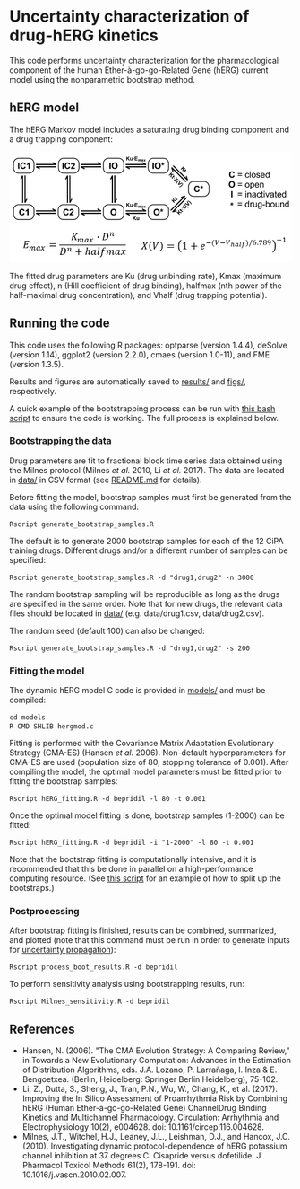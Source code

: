 # Uncertainty characterization of drug-hERG kinetics
This code performs uncertainty characterization for the pharmacological component of the human Ether-à-go-go-Related Gene (hERG) current model using the nonparametric bootstrap method.

## hERG model
The hERG Markov model includes a saturating drug binding component and a drug trapping component:

![hERG model](hERG.png)

The fitted drug parameters are Ku (drug unbinding rate), Kmax (maximum drug effect), n (Hill coefficient of drug binding), halfmax (nth power of the half-maximal drug concentration), and Vhalf (drug trapping potential).

## Running the code
This code uses the following R packages: optparse (version 1.4.4), deSolve (version 1.14), ggplot2 (version 2.2.0), cmaes (version 1.0-11), and FME (version 1.3.5).

Results and figures are automatically saved to [results/](results/) and [figs/](figs/), respectively.

A quick example of the bootstrapping process can be run with [this bash script](run_example.sh) to ensure the code is working. The full process is explained below.

### Bootstrapping the data
Drug parameters are fit to fractional block time series data obtained using the Milnes protocol (Milnes *et al.* 2010, Li *et al.* 2017). The data are located in [data/](data/) in CSV format (see [README.md](data/README.md) for details).

Before fitting the model, bootstrap samples must first be generated from the data using the following command:

```
Rscript generate_bootstrap_samples.R
```

The default is to generate 2000 bootstrap samples for each of the 12 CiPA training drugs. Different drugs and/or a different number of samples can be specified:

```
Rscript generate_bootstrap_samples.R -d "drug1,drug2" -n 3000
```

The random bootstrap sampling will be reproducible as long as the drugs are specified in the same order. Note that for new drugs, the relevant data files should be located in [data/](data/) (e.g. data/drug1.csv, data/drug2.csv).

The random seed (default 100) can also be changed:

```
Rscript generate_bootstrap_samples.R -d "drug1,drug2" -s 200
```

### Fitting the model
The dynamic hERG model C code is provided in [models/](models/) and must be compiled:

```
cd models
R CMD SHLIB hergmod.c
```

Fitting is performed with the Covariance Matrix Adaptation Evolutionary Strategy (CMA-ES) (Hansen *et al.* 2006). Non-default hyperparameters for CMA-ES are used (population size of 80, stopping tolerance of 0.001). After compiling the model, the optimal model parameters must be fitted prior to fitting the bootstrap samples:

```
Rscript hERG_fitting.R -d bepridil -l 80 -t 0.001
```

Once the optimal model fitting is done, bootstrap samples (1-2000) can be fitted:

```
Rscript hERG_fitting.R -d bepridil -i "1-2000" -l 80 -t 0.001
```

Note that the bootstrap fitting is computationally intensive, and it is recommended that this be done in parallel on a high-performance computing resource. (See [this script](run_hERG_boot_fit.sh) for an example of how to split up the bootstraps.)

### Postprocessing
After bootstrap fitting is finished, results can be combined, summarized, and plotted (note that this command must be run in order to generate inputs for [uncertainty propagation](../AP_simulation/)):

```
Rscript process_boot_results.R -d bepridil
```

To perform sensitivity analysis using bootstrapping results, run:

```
Rscript Milnes_sensitivity.R -d bepridil
```

## References
* Hansen, N. (2006). "The CMA Evolution Strategy: A Comparing Review," in Towards a New Evolutionary Computation: Advances in the Estimation of Distribution Algorithms, eds. J.A. Lozano, P. Larrañaga, I. Inza & E. Bengoetxea.  (Berlin, Heidelberg: Springer Berlin Heidelberg), 75-102.
* Li, Z., Dutta, S., Sheng, J., Tran, P.N., Wu, W., Chang, K., et al. (2017). Improving the In Silico Assessment of Proarrhythmia Risk by Combining hERG (Human Ether-à-go-go-Related Gene) ChannelDrug Binding Kinetics and Multichannel Pharmacology. Circulation: Arrhythmia and Electrophysiology 10(2), e004628. doi: 10.1161/circep.116.004628.
* Milnes, J.T., Witchel, H.J., Leaney, J.L., Leishman, D.J., and Hancox, J.C. (2010). Investigating dynamic protocol-dependence of hERG potassium channel inhibition at 37 degrees C: Cisapride versus dofetilide. J Pharmacol Toxicol Methods 61(2), 178-191. doi: 10.1016/j.vascn.2010.02.007.
